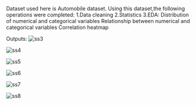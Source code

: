 Dataset used here is Automobile dataset.
Using this dataset,the following operations were completed:
1.Data cleaning
2.Statistics
3.EDA:
   Distribution of numerical and categorical variables
   Relationship between numerical and categorical variables
   Correlation heatmap

Outputs:
![ss3](https://github.com/nivi3004/PRODIGY_T2_DS/assets/158291683/4d591801-9f54-4dff-8b86-e1773751c212)

![ss4](https://github.com/nivi3004/PRODIGY_T2_DS/assets/158291683/9ed408fe-8cb1-4e12-bcd5-8d6a222af6e9)

![ss5](https://github.com/nivi3004/PRODIGY_T2_DS/assets/158291683/6e712a7b-e4ad-43ac-98cd-709ed2f701a4)

![ss6](https://github.com/nivi3004/PRODIGY_T2_DS/assets/158291683/99b62f52-14a6-4230-a00b-f3caebd4adc2)

![ss7](https://github.com/nivi3004/PRODIGY_T2_DS/assets/158291683/9677f58e-42a6-4611-a372-4611918e082d)

![ss8](https://github.com/nivi3004/PRODIGY_T2_DS/assets/158291683/40cfd7a7-dc30-46d6-95d6-319422beeebb)
